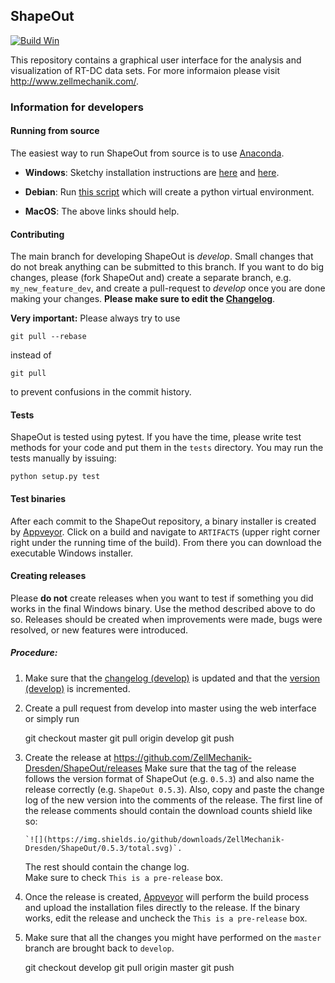 ## ShapeOut
[![Build Win](https://img.shields.io/appveyor/ci/paulmueller/ShapeOut/master.svg?label=build_win)](https://ci.appveyor.com/project/paulmueller/ShapeOut)

This repository contains a graphical user interface for the analysis
and visualization of RT-DC data sets. For more informaion please visit
http://www.zellmechanik.com/.


### Information for developers

#### Running from source
The easiest way to run ShapeOut from source is to use
[Anaconda](http://continuum.io/downloads). 

- **Windows**: Sketchy installation instructions are 
  [here](https://github.com/ZellMechanik-Dresden/ShapeOut/tree/master/freeze_appveyor) and 
  [here](https://github.com/ZellMechanik-Dresden/ShapeOut/blob/master/appveyor.yml).

- **Debian**: Run [this script](https://github.com/ZellMechanik-Dresden/ShapeOut/blob/master/develop/activate_linux.sh)
  which will create a python virtual environment.

- **MacOS**: The above links should help.

#### Contributing
The main branch for developing ShapeOut is *develop*. Small changes that do not
break anything can be submitted to this branch.
If you want to do big changes, please (fork ShapeOut and) create a separate branch,
e.g. `my_new_feature_dev`, and create a pull-request to *develop* once you are done making
your changes.
**Please make sure to edit the 
[Changelog](https://github.com/ZellMechanik-Dresden/ShapeOut/blob/master/CHANGELOG)**. 

**Very important:** Please always try to use 

	git pull --rebase

instead of

	git pull
	
to prevent confusions in the commit history.

#### Tests
ShapeOut is tested using pytest. If you have the time, please write test
methods for your code and put them in the `tests` directory. You may
run the tests manually by issuing:

	python setup.py test
	

#### Test binaries
After each commit to the ShapeOut repository, a binary installer is created
by [Appveyor](https://ci.appveyor.com/project/paulmueller/ShapeOut). Click
on a build and navigate to `ARTIFACTS` (upper right corner right under
the running time of the build). From there you can download the executable
Windows installer.


#### Creating releases
Please **do not** create releases when you want to test if something you
did works in the final Windows binary. Use the method described above to
do so. Releases should be created when improvements were made,
bugs were resolved, or new features were introduced.

##### Procedure:
1. Make sure that the [changelog (develop)](https://github.com/ZellMechanik-Dresden/ShapeOut/blob/develop/CHANGELOG)
   is updated and that the [version (develop)](https://github.com/ZellMechanik-Dresden/ShapeOut/blob/develop/shapeout/_version.py)
   is incremented.

1. Create a pull request from develop into master using the web interface or simply run

    git checkout master
    git pull origin develop
    git push
	
2. Create the release at https://github.com/ZellMechanik-Dresden/ShapeOut/releases
   Make sure that the tag of the release follows the version format of ShapeOut
   (e.g. `0.5.3`) and also name the release correctly (e.g. `ShapeOut 0.5.3`).
   Also, copy and paste the change log of the new version into the comments of the release.
   The first line of the release comments should contain the download counts shield like so:
   
       `![](https://img.shields.io/github/downloads/ZellMechanik-Dresden/ShapeOut/0.5.3/total.svg)`.
   
   The rest should contain the change log.  
   Make sure to check `This is a pre-release` box.
   
3. Once the release is created, [Appveyor](https://ci.appveyor.com/project/paulmueller/ShapeOut)
   will perform the build process and upload the installation files directly to the release. 
   If the binary works, edit the release and uncheck the `This is a pre-release` box.

4. Make sure that all the changes you might have performed on the `master` branch are brought back
   to `develop`.
   

    git checkout develop
    git pull origin master
    git push   

